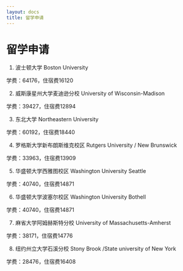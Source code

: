 ```yaml
---
layout: docs
title: 留学申请
---
```


# 留学申请

1. 波士顿大学 Boston University

学费：64176，住宿费16120

2. 威斯康星州大学麦迪逊分校 University of Wisconsin-Madison

学费：39427，住宿费12894

3. 东北大学 Northeastern University

学费：60192，住宿费18440

4. 罗格斯大学新布朗斯维克校区 Rutgers University / New Brunswick

学费：33963，住宿费13909

5. 华盛顿大学西雅图校区 Washington University Seattle

学费：40740，住宿费14871

6. 华盛顿大学波塞尔校区 Washington University Bothell

学费：40740，住宿费14871

7. 麻省大学阿姆赫斯特分校 University of Massachusetts-Amherst

学费：38171，住宿费14776

8. 纽约州立大学石溪分校 Stony Brook /State university of New York

学费：28476，住宿费16408
